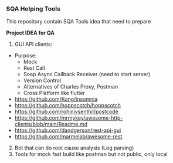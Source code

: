 ### SQA Helping Tools
This repository contain SQA Tools idea that need to prepare

**Project IDEA for QA** </br>
1. GUI API clients:
- Purpose: 
    - Mock
    - Rest Call
    - Soap Async Callback Receiver (need to start server)
    - Version Control
    - Alternatives of Charles Proxy, Postman
    - Cross Platform like flutter 
- https://github.com/Kong/insomnia
- https://github.com/hoppscotch/hoppscotch
- https://github.com/rohinivsenthil/postcode
- https://github.com/mrmykey/awesome-http-clients/blob/main/Readme.md
- https://github.com/dandgerson/rest-api-gui
- https://github.com/marmelab/awesome-rest
2. Bot that can do root cause analysis (Log parsing)
3. Tools for mock fast build like postman but not public, only local
